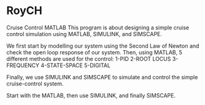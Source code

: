 # RoyCH
Cruise Control MATLAB
This program is about designing a simple cruise control simulation using MATLAB, SIMULINK, and SIMSCAPE.

We first start by modelling our system using the Second Law of Newton and check the open loop response of our system.
Then, using MATLAB, 5 different methods are used for the control:
1-PID 
2-ROOT LOCUS
3-FREQUENCY
4-STATE-SPACE
5-DIGITAL

Finally, we use SIMULINK and SIMSCAPE to simulate and control the simple cruise-control system.

Start with the MATLAB, then use SIMULINK, and finally SIMSCAPE.
